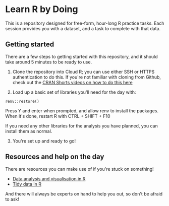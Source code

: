 # Learn R by Doing

This is a repository designed for free-form, hour-long R practice tasks. Each session provides you with a dataset, and a task to complete with that data.

## Getting started

There are a few steps to getting started with this repository, and it should take around 5 minutes to be ready to use. 

1. Clone the repository into Cloud R; you can use either SSH or HTTPS authentication to do this. If you're not familiar with cloning from Github, check out the [CRAN Shorts videos on how to do this here](https://departmentfortransportuk.sharepoint.com/:f:/s/CoffeeandCodingRS-AS-ADD/EqSpUcaNVrtOrXTAtVhbyiwBTBuacWHpUlxoVs-FWaaH1w?e=QbyYtF)

2. Load up a basic set of libraries you'll need for the day with: 

`renv::restore()`

Press Y and enter when prompted, and allow renv to install the packages. When it's done, restart R with CTRL + SHIFT + F10

If you need any other libraries for the analysis you have planned, you can install them as normal.

3. You're set up and ready to go!


## Resources and help on the day

There are resources you can make use of if you're stuck on something!

* [Data analysis and visualisation in R](https://department-for-transport.github.io/intro_R/)
* [Tidy data in R](https://department-for-transport.github.io/tidy_data_workshop/)

And there will always be experts on hand to help you out, so don't be afraid to ask!
